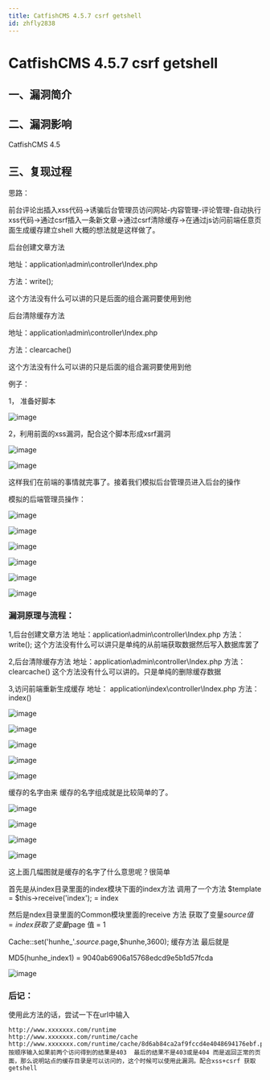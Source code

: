```yaml
---
title: CatfishCMS 4.5.7 csrf getshell
id: zhfly2838
---
```


# CatfishCMS 4.5.7 csrf getshell

## 一、漏洞简介

## 二、漏洞影响

CatfishCMS 4.5

## 三、复现过程

思路：

前台评论出插入xss代码->诱骗后台管理员访问网站-内容管理-评论管理-自动执行xss代码->通过csrf插入一条新文章->通过csrf清除缓存->在通过js访问前端任意页面生成缓存建立shell
大概的想法就是这样做了。

后台创建文章方法

地址：application\admin\controller\Index.php

方法：write();

这个方法没有什么可以讲的只是后面的组合漏洞要使用到他

后台清除缓存方法

地址：application\admin\controller\Index.php

方法：clearcache()

这个方法没有什么可以讲的只是后面的组合漏洞要使用到他

例子：

1， 准备好脚本

![image](../img/4778bf37bd6473372ef078a60838abb3.png)

2，利用前面的xss漏洞，配合这个脚本形成xsrf漏洞

![image](../img/8873048dc971061d15943037e46f265d.png)

![image](../img/219d612267d09d0db7e876b568b6b9ff.png)

这样我们在前端的事情就完事了。接着我们模拟后台管理员进入后台的操作

模拟的后端管理员操作：

![image](../img/6e02ceb50a48a03af215ef0db023bf35.png)

![image](../img/76de93f8adb189fb9fb4539e2e6c4dc3.png)

![image](../img/bbe728e8f1d4abc411a5b712cb0b6c48.png)

![image](../img/9576b2832203f68e3563ec30bb7796b7.png)

![image](../img/0102ac64cec33660ffca9685c5fcf00c.png)

![image](../img/9b75ecbad92e01c82fc9e3d28a5fb427.png)

### 漏洞原理与流程：

1,后台创建文章方法
地址：application\admin\controller\Index.php
方法：write();
这个方法没有什么可以讲只是单纯的从前端获取数据然后写入数据库罢了

2,后台清除缓存方法
地址：application\admin\controller\Index.php
方法：clearcache()
这个方法没有什么可以讲的。只是单纯的删除缓存数据

3,访问前端重新生成缓存
地址： application\index\controller\Index.php
方法：index()

![image](../img/aed6fbb844c502f522190b69baaf7c0c.png)

![image](../img/2bfbe1f00ac8f41d571bea3342b58310.png)

![image](../img/0cec5047b8625566509b48d48b7a6849.png)

![image](../img/8b6ba74605be625ce647c50003b90345.png)

![image](../img/1e72cb56e2ed35d7e95e28018ec097a8.png)

缓存的名字由来
缓存的名字组成就是比较简单的了。

![image](../img/9b21df0636d78ac405780f2df60a7ab7.png)

![image](../img/6fcdbd71e229045505089b6508583420.png)

![image](../img/8b6efcf0104fc05d44ea6f4ccbb1b9d3.png)

![image](../img/1a380c92f00665f758c6f0292d8f45cb.png)

这上面几幅图就是缓存的名字了什么意思呢？很简单

首先是从index目录里面的index模块下面的index方法
调用了一个方法
$template
= $this->receive('index'); = index

然后是ndex目录里面的Common模块里面的receive 方法
获取了变量$source 值 = index
获取了变量$page 值 = 1

Cache::set('hunhe_'.$source.$page,$hunhe,3600); 缓存方法
最后就是

MD5(hunhe_index1) = 9040ab6906a15768edcd9e5b1d57fcda

![image](../img/5fba710a419567af4f904caa9d481abf.png)

### 后记：

使用此方法的话，尝试一下在url中输入

```
http://www.xxxxxxx.com/runtime
http://www.xxxxxxx.com/runtime/cache
http://www.xxxxxxx.com/runtime/cache/8d6ab84ca2af9fccd4e4048694176ebf.php
按顺序输入如果前两个访问得到的结果是403  最后的结果不是403或是404 而是返回正常的页面，那么说明站点的缓存目录是可以访问的，这个时候可以使用此漏洞。配合xss+csrf 获取getshell 
```